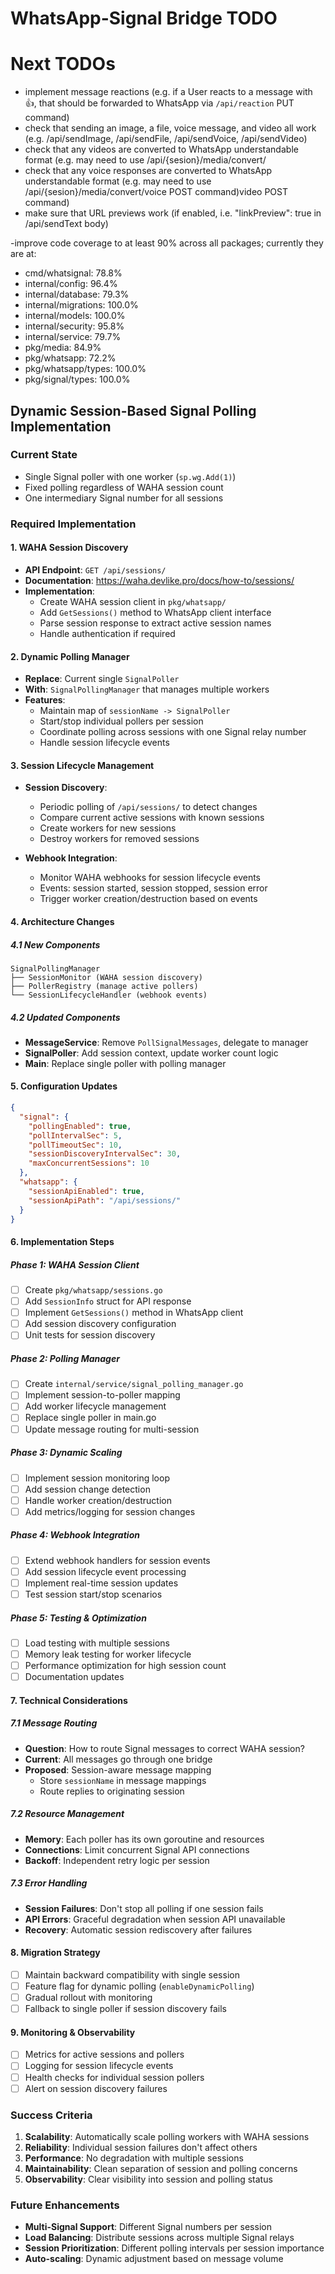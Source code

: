 # WhatsApp-Signal Bridge TODO


# Next TODOs
- implement message reactions (e.g. if a User reacts to a message with 👍, that should be forwarded to WhatsApp via `/api/reaction` PUT command)
- check that sending an image, a file, voice message, and video all work (e.g. /api/sendImage, /api/sendFile, /api/sendVoice, /api/sendVideo)
- check that any videos are converted to WhatsApp understandable format (e.g. may need to use /api/{sesion}/media/convert/
- check that any voice responses are converted to WhatsApp understandable format (e.g. may need to use /api/{sesion}/media/convert/voice POST command)video POST command)
- make sure that URL previews work (if enabled, i.e. "linkPreview": true in /api/sendText body)


-improve code coverage to at least 90% across all packages; currently they are at:
  - cmd/whatsignal: 78.8%
  - internal/config: 96.4%
  - internal/database: 79.3%
  - internal/migrations: 100.0%
  - internal/models: 100.0%
  - internal/security: 95.8%
  - internal/service: 79.7%
  - pkg/media: 84.9%
  - pkg/whatsapp: 72.2%
  - pkg/whatsapp/types: 100.0%
  - pkg/signal/types: 100.0%



## Dynamic Session-Based Signal Polling Implementation

### Current State
- Single Signal poller with one worker (`sp.wg.Add(1)`)
- Fixed polling regardless of WAHA session count
- One intermediary Signal number for all sessions

### Required Implementation

#### 1. WAHA Session Discovery
- **API Endpoint**: `GET /api/sessions/` 
- **Documentation**: https://waha.devlike.pro/docs/how-to/sessions/
- **Implementation**:
  - Create WAHA session client in `pkg/whatsapp/`
  - Add `GetSessions()` method to WhatsApp client interface
  - Parse session response to extract active session names
  - Handle authentication if required

#### 2. Dynamic Polling Manager
- **Replace**: Current single `SignalPoller` 
- **With**: `SignalPollingManager` that manages multiple workers
- **Features**:
  - Maintain map of `sessionName -> SignalPoller`
  - Start/stop individual pollers per session
  - Coordinate polling across sessions with one Signal relay number
  - Handle session lifecycle events

#### 3. Session Lifecycle Management
- **Session Discovery**:
  - Periodic polling of `/api/sessions/` to detect changes
  - Compare current active sessions with known sessions
  - Create workers for new sessions
  - Destroy workers for removed sessions

- **Webhook Integration**:
  - Monitor WAHA webhooks for session lifecycle events
  - Events: session started, session stopped, session error
  - Trigger worker creation/destruction based on events

#### 4. Architecture Changes

##### 4.1 New Components
```
SignalPollingManager
├── SessionMonitor (WAHA session discovery)
├── PollerRegistry (manage active pollers)
└── SessionLifecycleHandler (webhook events)
```

##### 4.2 Updated Components
- **MessageService**: Remove `PollSignalMessages`, delegate to manager
- **SignalPoller**: Add session context, update worker count logic
- **Main**: Replace single poller with polling manager

#### 5. Configuration Updates
```json
{
  "signal": {
    "pollingEnabled": true,
    "pollIntervalSec": 5,
    "pollTimeoutSec": 10,
    "sessionDiscoveryIntervalSec": 30,
    "maxConcurrentSessions": 10
  },
  "whatsapp": {
    "sessionApiEnabled": true,
    "sessionApiPath": "/api/sessions/"
  }
}
```

#### 6. Implementation Steps

##### Phase 1: WAHA Session Client
- [ ] Create `pkg/whatsapp/sessions.go`
- [ ] Add `SessionInfo` struct for API response
- [ ] Implement `GetSessions()` method in WhatsApp client
- [ ] Add session discovery configuration
- [ ] Unit tests for session discovery

##### Phase 2: Polling Manager
- [ ] Create `internal/service/signal_polling_manager.go`
- [ ] Implement session-to-poller mapping
- [ ] Add worker lifecycle management
- [ ] Replace single poller in main.go
- [ ] Update message routing for multi-session

##### Phase 3: Dynamic Scaling
- [ ] Implement session monitoring loop
- [ ] Add session change detection
- [ ] Handle worker creation/destruction
- [ ] Add metrics/logging for session changes

##### Phase 4: Webhook Integration
- [ ] Extend webhook handlers for session events
- [ ] Add session lifecycle event processing
- [ ] Implement real-time session updates
- [ ] Test session start/stop scenarios

##### Phase 5: Testing & Optimization
- [ ] Load testing with multiple sessions
- [ ] Memory leak testing for worker lifecycle
- [ ] Performance optimization for high session count
- [ ] Documentation updates

#### 7. Technical Considerations

##### 7.1 Message Routing
- **Question**: How to route Signal messages to correct WAHA session?
- **Current**: All messages go through one bridge
- **Proposed**: Session-aware message mapping
  - Store `sessionName` in message mappings
  - Route replies to originating session

##### 7.2 Resource Management
- **Memory**: Each poller has its own goroutine and resources
- **Connections**: Limit concurrent Signal API connections
- **Backoff**: Independent retry logic per session

##### 7.3 Error Handling
- **Session Failures**: Don't stop all polling if one session fails
- **API Errors**: Graceful degradation when session API unavailable
- **Recovery**: Automatic session rediscovery after failures

#### 8. Migration Strategy
- [ ] Maintain backward compatibility with single session
- [ ] Feature flag for dynamic polling (`enableDynamicPolling`)
- [ ] Gradual rollout with monitoring
- [ ] Fallback to single poller if session discovery fails

#### 9. Monitoring & Observability
- [ ] Metrics for active sessions and pollers
- [ ] Logging for session lifecycle events
- [ ] Health checks for individual session pollers
- [ ] Alert on session discovery failures

### Success Criteria
1. **Scalability**: Automatically scale polling workers with WAHA sessions
2. **Reliability**: Individual session failures don't affect others
3. **Performance**: No degradation with multiple sessions
4. **Maintainability**: Clean separation of session and polling concerns
5. **Observability**: Clear visibility into session and polling status

### Future Enhancements
- **Multi-Signal Support**: Different Signal numbers per session
- **Load Balancing**: Distribute sessions across multiple Signal relays
- **Session Prioritization**: Different polling intervals per session importance
- **Auto-scaling**: Dynamic adjustment based on message volume

